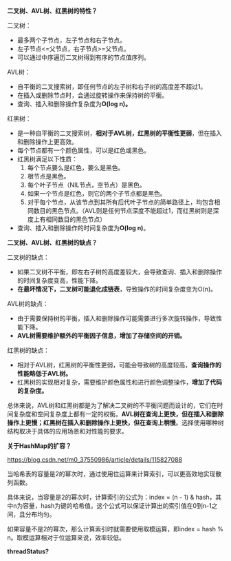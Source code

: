 **二叉树、AVL树、红黑树的特性？**

二叉树：

- 最多两个子节点，左子节点和右子节点。
- 左子节点<=父节点，右子节点>=父节点。
- 可以通过中序遍历二叉树得到有序的节点值序列。

AVL树：

- 自平衡的二叉搜索树，即任何节点的左子树和右子树的高度差不超过1。
- 在插入或删除节点时，会通过旋转操作来保持树的平衡。
- 查询、插入和删除操作复杂度为**O(log n)。**

红黑树：

- 是一种自平衡的二叉搜索树，**相对于AVL树，红黑树的平衡性更弱**，但在插入和删除操作上更高效。
- 每个节点都有一个颜色属性，可以是红色或黑色。
- 红黑树满足以下性质：
  1. 每个节点要么是红色，要么是黑色。
  2. 根节点是黑色。
  3. 每个叶子节点（NIL节点，空节点）是黑色。
  4. 如果一个节点是红色，则它的两个子节点都是黑色。
  5. 对于每个节点，从该节点到其所有后代叶子节点的简单路径上，均包含相同数目的黑色节点。（AVL则是任何节点深度不能超过1，而红黑树则是深度上有相同数目的黑色节点）
- 查询、插入和删除操作的时间复杂度为**O(log n)**。

**二叉树、AVL树、红黑树的缺点？**

二叉树的缺点：

- 如果二叉树不平衡，即左右子树的高度差较大，会导致查询、插入和删除操作的时间复杂度变高，性能下降。
- **在最坏情况下，二叉树可能退化成链表**，导致操作的时间复杂度变为O(n)。

AVL树的缺点：

- 由于需要保持树的平衡，插入和删除操作可能需要进行多次旋转操作，导致性能下降。
- **AVL树需要维护额外的平衡因子信息，增加了存储空间的开销。**

红黑树的缺点：

- 相对于AVL树，红黑树的平衡性更弱，可能会导致树的高度较高，**查询操作的性能略低于AVL树。**
- 红黑树的实现相对复杂，需要维护颜色属性和进行颜色调整操作，**增加了代码的复杂度。**

总体来说，AVL树和红黑树都是为了解决二叉树的不平衡问题而设计的，它们在时间复杂度和空间复杂度上都有一定的权衡。**AVL树在查询上更快，但在插入和删除操作上更慢；红黑树在插入和删除操作上更快，但在查询上稍慢**。选择使用哪种树结构取决于具体的应用场景和对性能的要求。



**关于HashMap的扩容？**

https://blog.csdn.net/m0_37550986/article/details/115827088

当哈希表的容量是2的幂次时，通过使用位运算来计算索引，可以更高效地实现散列函数。

具体来说，当容量是2的幂次时，计算索引的公式为：index = (n - 1) & hash，其中n为容量，hash为键的哈希值。这个公式可以保证计算出的索引值在0到n-1之间，且分布均匀。

如果容量不是2的幂次，那么计算索引时就需要使用取模运算，即index = hash % n。取模运算相对于位运算来说，效率较低。



**threadStatus?**

